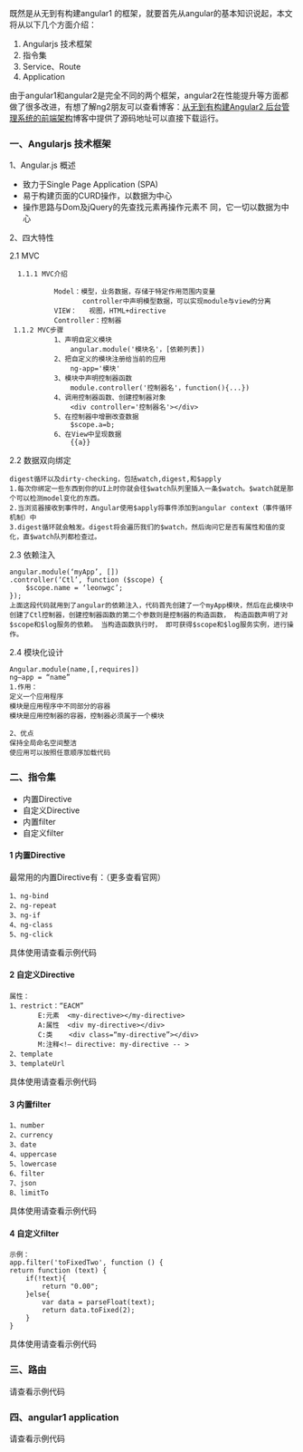 既然是从无到有构建angular1 的框架，就要首先从angular的基本知识说起，本文将从以下几个方面介绍：

 1. Angularjs 技术框架 
 2. 指令集
 3. Service、Route 
 4. Application
 
 由于angular1和angular2是完全不同的两个框架，angular2在性能提升等方面都做了很多改进，有想了解ng2朋友可以查看博客：[从无到有构建Angular2 后台管理系统的前端架构](http://blog.csdn.net/franktaoge/article/details/60769501)博客中提供了源码地址可以直接下载运行。

### 一、Angularjs 技术框架
1、Angular.js 概述

 - 致力于Single Page Application (SPA)
 - 易于构建页面的CURD操作，以数据为中心
 - 操作思路与Dom及jQuery的先查找元素再操作元素不   同，它一切以数据为中心
 
2、四大特性

2.1 MVC

      1.1.1 MVC介绍
      
               Model：模型，业务数据，存储于特定作用范围内变量
                      controller中声明模型数据，可以实现module与view的分离
               VIEW：   视图，HTML+directive
               Controller：控制器
     1.1.2 MVC步骤
               1、声明自定义模块
                   angular.module('模块名'，[依赖列表])
               2、把自定义的模块注册给当前的应用
                   ng-app='模块'
               3、模块中声明控制器函数
                   module.controller('控制器名'，function(){...})
               4、调用控制器函数、创建控制器对象
                   <div controller='控制器名'></div>
               5、在控制器中增删改查数据
                   $scope.a=b;
               6、在View中呈现数据
                   {{a}}
     

  2.2 数据双向绑定

```
digest循环以及dirty-checking，包括watch,digest,和$apply
1.每次你绑定一些东西到你的UI上时你就会往$watch队列里插入一条$watch。$watch就是那个可以检测model变化的东西。
2.当浏览器接收到事件时，Angular使用$apply将事件添加到angular context（事件循环机制）中
3.digest循环就会触发。digest将会遍历我们的$watch，然后询问它是否有属性和值的变化，直$watch队列都检查过。
```
2.3 依赖注入

```
angular.module(‘myApp’, []) 
.controller(‘Ctl’, function ($scope) { 
    $scope.name = ‘leonwgc’;
}); 
上面这段代码就用到了angular的依赖注入，代码首先创建了一个myApp模块，然后在此模块中创建了Ctl控制器，创建控制器函数的第二个参数则是控制器的构造函数， 构造函数声明了对$scope和$log服务的依赖。 当构造函数执行时， 即可获得$scope和$log服务实例，进行操作。
```
2.4 模块化设计
 
```
Angular.module(name,[,requires])
ng–app = “name”
1.作用：
定义一个应用程序
模块是应用程序中不同部分的容器
模块是应用控制器的容器，控制器必须属于一个模块

2、优点
保持全局命名空间整洁
使应用可以按照任意顺序加载代码
```
### 二、指令集

 - 内置Directive
 - 自定义Directive
 - 内置filter
 - 自定义filter
 
#### 1 内置Directive

最常用的内置Directive有：（更多查看官网）

```
1、ng-bind
2、ng-repeat
3、ng-if
4、ng-class
5、ng-click
```
具体使用请查看示例代码
#### 2 自定义Directive

```
属性：
1、restrict：“EACM”
       E:元素  <my-directive></my-directive>
       A:属性  <div my-directive></div>
       C:类    <div class=“my-directive”></div>
       M:注释<!– directive: my-directive -- >
2、template
3、templateUrl
```
具体使用请查看示例代码
#### 3 内置filter

```
1、number
2、currency
3、date
4、uppercase
5、lowercase
6、filter
7、json
8、limitTo
```
具体使用请查看示例代码

#### 4 自定义filter

```
示例：
app.filter('toFixedTwo', function () {
return function (text) {
    if(!text){
        return "0.00";
    }else{
        var data = parseFloat(text);
        return data.toFixed(2);
    }
}
```
具体使用请查看示例代码
### 三、路由
请查看示例代码

### 四、angular1 application
请查看示例代码

